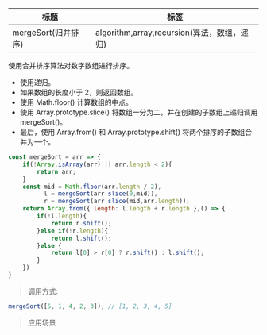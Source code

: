 |  标题   | 标签  |
|  ----  | ----  |
| mergeSort(归并排序) | algorithm,array,recursion(算法，数组，递归) |

使用合并排序算法对数字数组进行排序。

* 使用递归。
* 如果数组的长度小于 2，则返回数组。
* 使用 Math.floor() 计算数组的中点。
* 使用 Array.prototype.slice() 将数组一分为二，并在创建的子数组上递归调用 mergeSort()。
* 最后，使用 Array.from() 和 Array.prototype.shift() 将两个排序的子数组合并为一个。

```js
const mergeSort = arr => {
    if(!Array.isArray(arr) || arr.length < 2){
        return arr;
    }
    const mid = Math.floor(arr.length / 2),
          l = mergeSort(arr.slice(0,mid)),
          r = mergeSort(arr.slice(mid,arr.length));
    return Array.from({ length: l.length + r.length },() => {
        if(!l.length){
            return r.shift();
        }else if(!r.length){
            return l.shift();
        }else {
            return l[0] > r[0] ? r.shift() : l.shift();
        }
    })
}
```

> 调用方式:

```js
mergeSort([5, 1, 4, 2, 3]); // [1, 2, 3, 4, 5]
```

> 应用场景